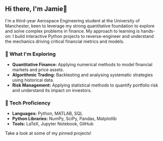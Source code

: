 ## Hi there, I'm Jamie👋

I'm a third-year Aerospace Engineering student at the University of Manchester, keen to leverage my strong quantitative foundation to explore and solve complex problems in finance. My approach to learning is hands-on: I build interactive Python projects to reverse-engineer and understand the mechanics driving critical financial metrics and models.

### 🔭 What I'm Exploring

* **Quantitative Finance:** Applying numerical methods to model financial markets and price assets.
* **Algorithmic Trading:** Backtesting and analysing systematic strategies using historical data.
* **Risk Management:** Applying statistical methods to quantify portfolio risk and understand its impact on investors.

### 🧠 Tech Proficiency

* **Languages:** Python, MATLAB, SQL
* **Python Libraries:** NumPy, SciPy, Pandas, Matplotlib
* **Tools:** LaTeX, Jupyter Notebook, GitHub

Take a look at some of my pinned projects!

